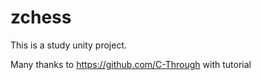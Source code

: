 # zchess

This is a study unity project.

Many thanks to https://github.com/C-Through with tutorial
